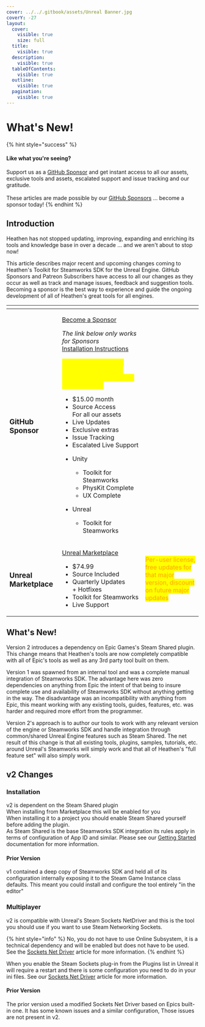 ```yaml
---
cover: ../../.gitbook/assets/Unreal Banner.jpg
coverY: -27
layout:
  cover:
    visible: true
    size: full
  title:
    visible: true
  description:
    visible: true
  tableOfContents:
    visible: true
  outline:
    visible: true
  pagination:
    visible: true
---
```


# What's New!

{% hint style="success" %}
#### Like what you're seeing?

Support us as a [GitHub Sponsor](../../become-a-sponsor/) and get instant access to all our assets, exclusive tools and assets, escalated support and issue tracking and our gratitude.\
\
These articles are made possible by our [GitHub Sponsors](../../become-a-sponsor/) ... become a sponsor today!
{% endhint %}

## Introduction

Heathen has not stopped updating, improving, expanding and enriching its tools and knowledge base in over a decade ... and we aren't about to stop now!

This article describes major recent and upcoming changes coming to Heathen's Toolkit for Steamworks SDK for the Unreal Engine. GitHub Sponsors and Patreon Subscribers have access to all our changes as they occur as well as track and manage issues, feedback and suggestion tools. Becoming a sponsor is the best way to experience and guide the ongoing development of all of Heathen's great tools for all engines.

<table data-card-size="large" data-view="cards"><thead><tr><th></th><th></th><th></th></tr></thead><tbody><tr><td><h3>GitHub Sponsor</h3></td><td><p><a href="https://github.com/sponsors/heathen-engineering">Become a Sponsor</a></p><p><em>The link below only works for Sponsors</em><br><a href="https://github.com/heathen-engineering/SourceRepo">Installation Instructions</a></p><p><em><mark style="color:yellow;"><strong>Cancel anytime, and keep everything you have including our site-based license</strong></mark></em></p><ul><li>$15.00 month</li><li>Source Access<br>For all our assets</li><li>Live Updates</li><li>Exclusive extras</li><li>Issue Tracking</li><li>Escalated Live Support</li><li><p>Unity</p><ul><li>Toolkit for Steamworks</li><li>PhysKit Complete</li><li>UX Complete</li></ul></li><li><p>Unreal</p><ul><li>Toolkit for Steamworks</li></ul></li></ul></td><td></td></tr><tr><td><h3>Unreal Marketplace</h3></td><td><p><a href="https://www.unrealengine.com/marketplace/en-US/product/ad658ddf5c434478acb95f9091ea279c">Unreal Marketplace</a></p><ul><li>$74.99</li><li>Source Included</li><li>Quarterly Updates<br>+ Hotfixes</li><li>Toolkit for Steamworks</li><li>Live Support</li></ul></td><td><mark style="color:orange;">Per-user license, free updates for that major version, discount on future major updates</mark></td></tr></tbody></table>

## What's New!

Version 2 introduces a dependency on Epic Games's Steam Shared plugin. This change means that Heathen's tools are now completely compatible with all of Epic's tools as well as any 3rd party tool built on them.

Version 1 was spawned from an internal tool and was a complete manual integration of Steamworks SDK. The advantage here was zero dependencies on anything from Epic the intent of that being to insure complete use and availability of Steamworks SDK without anything getting in the way. The disadvantage was an incompatibility with anything from Epic, this meant working with any existing tools, guides, features, etc. was harder and required more effort from the programmer.

Version 2's approach is to author our tools to work with any relevant version of the engine or Steamworks SDK and handle integration through common/shared Unreal Engine features such as Steam Shared. The net result of this change is that all existing tools, plugins, samples, tutorials, etc. around Unreal's Steamworks will simply work and that all of Heathen's "full feature set" will also simply work.

## v2 Changes

### Installation

v2 is dependent on the Steam Shared plugin\
When installing from Marketplace this will be enabled for you\
When installing it to a project you should enable Steam Shared yourself before adding the plugin.\
As Steam Shared is the base Steamworks SDK integration its rules apply in terms of configuration of App ID and similar. Please see our [Getting Started](getting-started.md#configuration) documentation for more information.

#### Prior Version

v1 contained a deep copy of Steamworks SDK and held all of its configuration internally exposing it to the Steam Game Instance class defaults. This meant you could install and configure the tool entirely "in the editor"

### Multiplayer

v2 is compatible with Unreal's Steam Sockets NetDriver and this is the tool you should use if you want to use Steam Networking Sockets.

{% hint style="info" %}
No, you do not have to use Online Subsystem, it is a technical dependency and will be enabled but does not have to be used. See the [Sockets Net Driver](sockets-net-driver.md) article for more information.
{% endhint %}

When you enable the Steam Sockets plug-in from the Plugins list in Unreal it will require a restart and there is some configuration you need to do in your ini files. See our [Sockets Net Driver](sockets-net-driver.md) article for more information.

#### Prior Version

The prior version used a modified Sockets Net Driver based on Epics built-in one. It has some known issues and a similar configuration, Those issues are not present in v2.&#x20;
